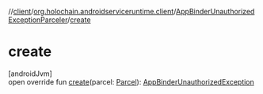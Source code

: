 //[client](../../../index.md)/[org.holochain.androidserviceruntime.client](../index.md)/[AppBinderUnauthorizedExceptionParceler](index.md)/[create](create.md)

# create

[androidJvm]\
open override fun [create](create.md)(parcel: [Parcel](https://developer.android.com/reference/kotlin/android/os/Parcel.html)): [AppBinderUnauthorizedException](../-app-binder-unauthorized-exception/index.md)